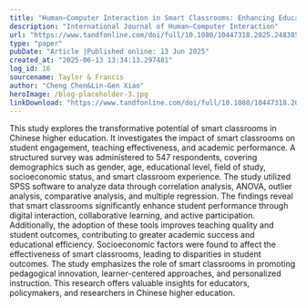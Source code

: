 ```yaml
---
title: "Human–Computer Interaction in Smart Classrooms: Enhancing Educational Outcomes in Chinese Higher Education"
description: "International Journal of Human–Computer Interaction"
url: "https://www.tandfonline.com/doi/full/10.1080/10447318.2025.2483851"
type: "paper"
pubDate: "Article |Published online: 13 Jun 2025"
created_at: "2025-06-13 13:34:13.297481"
log_id: 16
sourcename: Taylor & Francis
author: "Cheng Chen&Lin-Gen Xiao"
heroImage: /blog-placeholder-3.jpg
linkDownload: "https://www.tandfonline.com/doi/full/10.1080/10447318.2025.2483851"
---
```


This study explores the transformative potential of smart classrooms in Chinese higher education. It investigates the impact of smart classrooms on student engagement, teaching effectiveness, and academic performance. A structured survey was administered to 547 respondents, covering demographics such as gender, age, educational level, field of study, socioeconomic status, and smart classroom experience. The study utilized SPSS software to analyze data through correlation analysis, ANOVA, outlier analysis, comparative analysis, and multiple regression. The findings reveal that smart classrooms significantly enhance student performance through digital interaction, collaborative learning, and active participation. Additionally, the adoption of these tools improves teaching quality and student outcomes, contributing to greater academic success and educational efficiency. Socioeconomic factors were found to affect the effectiveness of smart classrooms, leading to disparities in student outcomes. The study emphasizes the role of smart classrooms in promoting pedagogical innovation, learner-centered approaches, and personalized instruction. This research offers valuable insights for educators, policymakers, and researchers in Chinese higher education.
